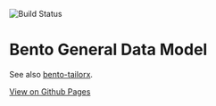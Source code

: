 ![Build Status](https://github.com/CBIIT/bento-model/actions/workflows/model-test-and-deploy.yml/badge.svg)

# Bento General Data Model

See also [bento-tailorx](https://github.com/CBIIT/BENTO-TAILORx-model/).

[View on Github Pages](https://cbiit.github.io/bento-model/)
